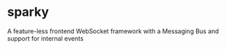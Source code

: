 # sparky
A feature-less frontend WebSocket framework with a Messaging Bus and support for internal events
